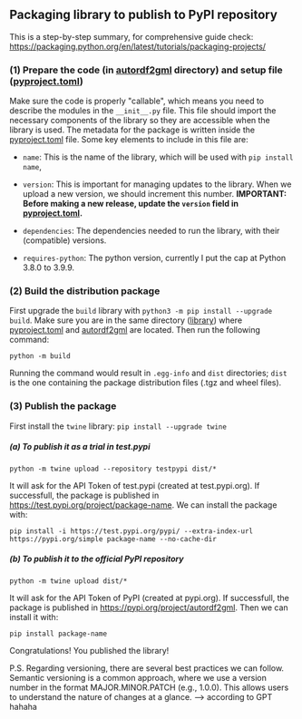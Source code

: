 ## Packaging library to publish to PyPI repository

This is a step-by-step summary, for comprehensive guide check: https://packaging.python.org/en/latest/tutorials/packaging-projects/


### (1) Prepare the code (in [autordf2gml](./autordf2gml) directory) and setup file ([pyproject.toml](./pyproject.toml))
Make sure the code is properly "callable", which means you need to describe the modules in the ``__init__.py`` file. This file should import the necessary components of the library so they are accessible when the library is used. The metadata for the package is written inside the [pyproject.toml](./pyproject.toml) file. Some key elements to include in this file are: 

- ``name``: This is the name of the library, which will be used with ``pip install name``,

- ``version``: This is important for managing updates to the library. When we upload a new version, we should increment this number. **IMPORTANT: Before making a new release, update the ``version`` field in [pyproject.toml](./pyproject.toml).**

- ``dependencies``: The dependencies needed to run the library, with their (compatible) versions.

- ``requires-python``: The python version, currently I put the cap at Python 3.8.0 to 3.9.9.

### (2) Build the distribution package

First upgrade the ``build`` library with ``python3 -m pip install --upgrade build``. Make sure you are in the same directory ([library](../library)) where [pyproject.toml](./pyproject.toml) and [autordf2gml](./autordf2gml) are located. Then run the following command:

``python -m build``

Running the command would result in ``.egg-info`` and ``dist`` directories; ``dist`` is the one containing the package distribution files (.tgz and wheel files).

### (3) Publish the package

First install the ``twine`` library: ``pip install --upgrade twine`` 

##### (a) To publish it as a trial in test.pypi

``python -m twine upload --repository testpypi dist/*``

It will ask for the API Token of test.pypi (created at test.pypi.org). If successfull, the package is published in https://test.pypi.org/project/package-name. We can install the package with: 

``pip install -i https://test.pypi.org/pypi/ --extra-index-url https://pypi.org/simple package-name --no-cache-dir``

##### (b) To publish it to the official PyPI repository

``python -m twine upload dist/*``

It will ask for the API Token of PyPI (created at pypi.org). If successfull, the package is published in https://pypi.org/project/autordf2gml. Then we can install it with: 

``pip install package-name``

Congratulations! You published the library!

P.S. Regarding versioning, there are several best practices we can follow. Semantic versioning is a common approach, where we use a version number in the format MAJOR.MINOR.PATCH (e.g., 1.0.0). This allows users to understand the nature of changes at a glance. --> according to GPT hahaha

